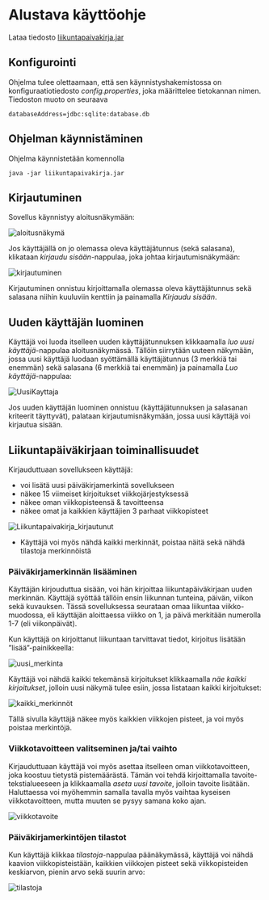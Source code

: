 # Alustava käyttöohje # 
Lataa tiedosto [liikuntapaivakirja.jar](https://github.com/elgecaro/otm-harjoitustyo/releases/tag/loppupalautus)

## Konfigurointi ##
Ohjelma tulee olettaamaan, että sen käynnistyshakemistossa on konfiguraatiotiedosto *config.properties*, joka määrittelee tietokannan nimen. 
Tiedoston muoto on seuraava
```
databaseAddress=jdbc:sqlite:database.db
```

## Ohjelman käynnistäminen ##
Ohjelma käynnistetään komennolla 
```
java -jar liikuntapaivakirja.jar
```

## Kirjautuminen ##
Sovellus käynnistyy aloitusnäkymään:

![aloitusnäkymä](https://github.com/elgecaro/otm-harjoitustyo/blob/master/dokumentointi/kuvat/aloitusnakyma.PNG)

Jos käyttäjällä on jo olemassa oleva käyttäjätunnus (sekä salasana), klikataan *kirjaudu sisään*-nappulaa, joka johtaa kirjautumisnäkymään:

![kirjautuminen](https://github.com/elgecaro/otm-harjoitustyo/blob/master/dokumentointi/kuvat/kirjautuminen.PNG)

Kirjautuminen onnistuu kirjoittamalla olemassa oleva käyttäjätunnus sekä salasana niihin kuuluviin kenttiin ja painamalla *Kirjaudu sisään*.

## Uuden käyttäjän luominen ##
Käyttäjä voi luoda itselleen uuden käyttäjätunnuksen klikkaamalla *luo uusi käyttäjä*-nappulaa aloitusnäkymässä. 
Tällöin siirrytään uuteen näkymään, jossa uusi käyttäjä luodaan syöttämällä käyttäjätunnus (3 merkkiä tai enemmän) sekä salasana (6 merkkiä tai enemmän) ja painamalla *Luo käyttäjä*-nappulaa:

![UusiKayttaja](https://github.com/elgecaro/otm-harjoitustyo/blob/master/dokumentointi/kuvat/uuden_kayttajan_luominen.PNG)

Jos uuden käyttäjän luominen onnistuu (käyttäjätunnuksen ja salasanan kriteerit täyttyvät), palataan kirjautumisnäkymään, jossa uusi käyttäjä voi kirjautua sisään.

## Liikuntapäiväkirjaan toiminallisuudet ##
Kirjauduttuaan sovellukseen käyttäjä: 
* voi lisätä uusi päiväkirjamerkintä sovellukseen
* näkee 15 viimeiset kirjoitukset viikkojärjestyksessä
* näkee oman viikkopisteensä & tavoitteensa
* näkee omat ja kaikkien käyttäjien 3 parhaat viikkopisteet

![Liikuntapaivakirja_kirjautunut](https://github.com/elgecaro/otm-harjoitustyo/blob/master/dokumentointi/kuvat/liikuntapaivakirja_kirj.PNG)

* Käyttäjä voi myös nähdä kaikki merkinnät, poistaa näitä sekä nähdä tilastoja merkinnöistä

### Päiväkirjamerkinnän lisääminen ###
Käyttäjän kirjouduttua sisään, voi hän kirjoittaa liikuntapäiväkirjaan uuden merkinnän. Käyttäjä syöttää tällöin ensin liikunnan tunteina, päivän, viikon sekä kuvauksen. Tässä sovelluksessa seurataan omaa liikuntaa viikko-muodossa, eli käyttäjän 
aloittaessa viikko on 1, ja päivä merkitään numerolla 1-7 (eli viikonpäivät). 

Kun käyttäjä on kirjoittanut liikuntaan tarvittavat tiedot, kirjoitus lisätään ”lisää”-painikkeella:

![uusi_merkinta](https://github.com/elgecaro/otm-harjoitustyo/blob/master/dokumentointi/kuvat/uusi_merkinta.PNG)

Käyttäjä voi nähdä kaikki tekemänsä kirjoitukset klikkaamalla *näe kaikki kirjoitukset*, jolloin uusi näkymä tulee esiin, 
jossa listataan kaikki kirjoitukset:

![kaikki_merkinnöt](https://github.com/elgecaro/otm-harjoitustyo/blob/master/dokumentointi/kuvat/kaikki_merkinnat.PNG)

Tällä sivulla käyttäjä näkee myös kaikkien viikkojen pisteet, ja voi myös poistaa merkintöjä.

### Viikkotavoitteen valitseminen ja/tai vaihto ###
Kirjauduttuaan käyttäjä voi myös asettaa itselleen oman viikkotavoitteen, joka koostuu tietystä pistemäärästä. 
Tämän voi tehdä kirjoittamalla tavoite-tekstialueeseen ja klikkaamalla *aseta uusi tavoite*, jolloin tavoite lisätään. 
Haluttaessa voi myöhemmin samalla tavalla myös vaihtaa kyseisen viikkotavoitteen, mutta muuten se pysyy samana koko ajan. 

![viikkotavoite](https://github.com/elgecaro/otm-harjoitustyo/blob/master/dokumentointi/kuvat/viikkotavoite.png)

### Päiväkirjamerkintöjen tilastot ###
Kun käyttäjä klikkaa *tilastoja*-nappulaa päänäkymässä, käyttäjä voi nähdä kaavion viikkopisteistään, kaikkien viikkojen pisteet sekä viikkopisteiden keskiarvon, pienin arvo sekä suurin arvo:

![tilastoja](https://github.com/elgecaro/otm-harjoitustyo/blob/master/dokumentointi/kuvat/tilastoja.PNG)
